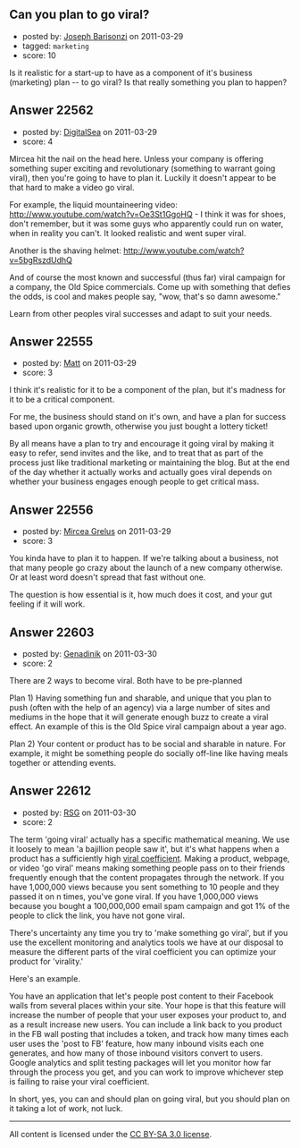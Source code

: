 ## Can you plan to go viral?

- posted by: [Joseph Barisonzi](https://stackexchange.com/users/-1/8791-joseph-barisonzi) on 2011-03-29
- tagged: `marketing`
- score: 10

Is it realistic for a start-up to have as a component of it's business (marketing) plan -- to go viral? Is that really something you plan to happen?


## Answer 22562

- posted by: [DigitalSea](https://stackexchange.com/users/-1/7816-digitalsea) on 2011-03-29
- score: 4

Mircea hit the nail on the head here. Unless your company is offering something super exciting and revolutionary (something to warrant going viral), then you're going to have to plan it. Luckily it doesn't appear to be that hard to make a video go viral.

For example, the liquid mountaineering video: http://www.youtube.com/watch?v=Oe3St1GgoHQ - I think it was for shoes, don't remember, but it was some guys who apparently could run on water, when in reality you can't. It looked realistic and went super viral.

Another is the shaving helmet: http://www.youtube.com/watch?v=5bgRszdUdhQ

And of course the most known and successful (thus far) viral campaign for a company, the Old Spice commercials. Come up with something that defies the odds, is cool and makes people say, "wow, that's so damn awesome."

Learn from other peoples viral successes and adapt to suit your needs.


## Answer 22555

- posted by: [Matt](https://stackexchange.com/users/-1/8784-matt) on 2011-03-29
- score: 3

I think it's realistic for it to be a component of the plan, but it's madness for it to be a critical component.

For me, the business should stand on it's own, and have a plan for success based upon organic growth, otherwise you just bought a lottery ticket!

By all means have a plan to try and encourage it going viral by making it easy to refer, send invites and the like, and to treat that as part of the process just like traditional marketing or maintaining the blog.  But at the end of the day whether it actually works and actually goes viral depends on whether your business engages enough people to get critical mass.


## Answer 22556

- posted by: [Mircea Grelus](https://stackexchange.com/users/-1/1822-mircea-grelus) on 2011-03-29
- score: 3

You kinda have to plan it to happen. If we're talking about a business, not that many people go crazy about the launch of a new company otherwise. Or at least word doesn't spread that fast without one.

The question is how essential is it, how much does it cost, and your gut feeling if it will work.


## Answer 22603

- posted by: [Genadinik](https://stackexchange.com/users/-1/8929-genadinik) on 2011-03-30
- score: 2

There are 2 ways to become viral.  Both have to be pre-planned

Plan 1) Having something fun and sharable, and unique that you plan to push (often with the help of an agency) via a large number of sites and mediums in the hope that it will generate enough buzz to create a viral effect.  An example of this is the Old Spice viral campaign about a year ago.

Plan 2) Your content or product has to be social and sharable in nature.  For example, it might be something people do socially off-line like having meals together or attending events.


## Answer 22612

- posted by: [RSG](https://stackexchange.com/users/-1/7852-rsg) on 2011-03-30
- score: 2

<p>The term 'going viral' actually has a specific mathematical meaning.  We use it loosely to mean 'a bajillion people saw it', but it's what happens when a product has a sufficiently high <a href="http://en.wikipedia.org/wiki/Virial_coefficient" rel="nofollow">viral coefficient</a>.  Making a product, webpage, or video 'go viral' means making something people pass on to their friends frequently enough that the content propagates through the network.  If you have 1,000,000 views because you sent something to 10 people and they passed it on n times, you've gone viral.  If you have 1,000,000 views because you bought a 100,000,000 email spam campaign and got 1% of the people to click the link, you have not gone viral.</p>

<p>There's uncertainty any time you try to 'make something go viral', but if you use the excellent monitoring and analytics tools we have at our disposal to measure the different parts of the viral coefficient you can optimize your product for 'virality.' </p>

<p>Here's an example.</p>

<p>You have an application that let's people post content to their Facebook walls from several places within your site.  Your hope is that this feature will increase the number of people that your user exposes your product to, and as a result increase new users.  You can include a link back to you product in the FB wall posting that includes a token, and track how many times each user uses the 'post to FB' feature, how many inbound visits each one generates, and how many of those inbound visitors convert to users.  Google analytics and split testing packages will let you monitor how far through the process you get, and you can work to improve whichever step is failing to raise your viral coefficient.</p>

<p>In short, yes, you can and should plan on going viral, but you should plan on it taking a lot of work, not luck.</p>




---

All content is licensed under the [CC BY-SA 3.0 license](https://creativecommons.org/licenses/by-sa/3.0/).
